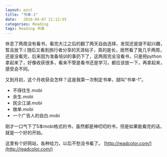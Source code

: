 ```yaml
---
layout: post
title: "书单-1"
date:   2016-04-07 21:12:55
categories: Reading
tags: Reading 书单
---
```


休息了两周没有看书，看完大江之后的翻了两天自由选择，发现还是提不起兴趣，暂且放下:( 随后又看到旅行者分享的天涯帖子，真的是长，居然看了我几乎两周，还是没看完，后来因为准备培训的事扔下了，这两周完全没看书，只是把python拿起来了，好像收获很多，看来不管是看书还是学习，都应该放一下，再拿起来，感受会不同。  

又到月初，这个月收获会怎样？这是我第一次制定书单，就叫“书单-1”。  

-  不得往生.mobi
-  余生.mobi
-  民企江湖.mobi
-  做单.mobi
-  一个广告人的自白.mobi

刚才一口气下了5本mobi格式的书，虽然都是神叨叨的书，但是如果能看完的话，就是一个好的开始。

这里有个好网站，各种给力，以后不愁没书看了。
[http://readcolor.com/](http://readcolor.com/)